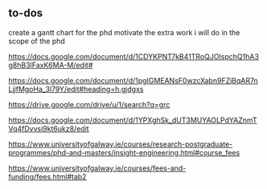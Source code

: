 ## to-dos
create a gantt chart for the phd
motivate the extra work i will do in the scope of the phd


https://docs.google.com/document/d/1CDYKPNT7kB41TRoQJOIspchQ1hA3g8hB3lFaxK6MA-M/edit#

https://docs.google.com/document/d/1pgIGMEANsF0wzcXabn9FZjBqAR7nLjjfMgoHa_3l79Y/edit#heading=h.gjdgxs

https://drive.google.com/drive/u/1/search?q=grc

https://docs.google.com/document/d/1YPXghSk_dUT3MUYAOLPdYAZnmTVq4fDvvsi9kt6ukz8/edit


https://www.universityofgalway.ie/courses/research-postgraduate-programmes/phd-and-masters/insight-engineering.html#course_fees

https://www.universityofgalway.ie/courses/fees-and-funding/fees.html#tab2


	